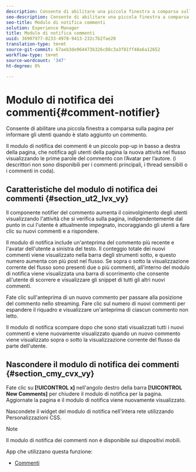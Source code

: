 ```yaml
---
description: Consente di abilitare una piccola finestra a comparsa sulla pagina per informare gli utenti quando è stato aggiunto un commento.
seo-description: Consente di abilitare una piccola finestra a comparsa sulla pagina per informare gli utenti quando è stato aggiunto un commento.
seo-title: Modulo di notifica commenti
solution: Experience Manager
title: Modulo di notifica commenti
uuid: 36907977-8233-4978-9413-232c7b2fae20
translation-type: tm+mt
source-git-commit: 67aeb3de964473b326c88c3a3f81ff48a6a12652
workflow-type: tm+mt
source-wordcount: '347'
ht-degree: 0%

---
```



# Modulo di notifica dei commenti{#comment-notifier}

Consente di abilitare una piccola finestra a comparsa sulla pagina per informare gli utenti quando è stato aggiunto un commento.

Il modulo di notifica dei commenti è un piccolo pop-up in basso a destra della pagina, che notifica agli utenti della pagina la nuova attività nel flusso visualizzando le prime parole del commento con l’Avatar per l’autore. (i descrittori non sono disponibili per i commenti principali, i thread sensibili o i commenti in coda).

## Caratteristiche del modulo di notifica dei commenti {#section_ut2_lvx_vy}

Il componente notifier del commento aumenta il coinvolgimento degli utenti visualizzando l&#39;attività che si verifica sulla pagina, indipendentemente dal punto in cui l&#39;utente è attualmente impegnato, incoraggiando gli utenti a fare clic su nuovi commenti e a rispondere.

Il modulo di notifica include un&#39;anteprima del commento più recente e l&#39;avatar dell&#39;utente a sinistra del testo. Il conteggio totale dei nuovi commenti viene visualizzato nella barra degli strumenti sotto, e questo numero aumenta con più post nel flusso. Se sopra o sotto la visualizzazione corrente del flusso sono presenti due o più commenti, all&#39;interno del modulo di notifica viene visualizzata una barra di scorrimento che consente all&#39;utente di scorrere e visualizzare gli snippet di tutti gli altri nuovi commenti.

Fate clic sull&#39;anteprima di un nuovo commento per passare alla posizione del commento nello streaming. Fare clic sul numero di nuovi commenti per espandere il riquadro e visualizzare un&#39;anteprima di ciascun commento non letto.

Il modulo di notifica scompare dopo che sono stati visualizzati tutti i nuovi commenti e viene nuovamente visualizzato quando un nuovo commento viene visualizzato sopra o sotto la visualizzazione corrente del flusso da parte dell&#39;utente.

## Nascondere il modulo di notifica dei commenti {#section_cmy_cvx_vy}

Fate clic su **[!UICONTROL x]** nell&#39;angolo destro della barra **[!UICONTROL New Comments]** per chiudere il modulo di notifica per la pagina. Aggiornate la pagina e il modulo di notifica viene nuovamente visualizzato.

Nascondete il widget del modulo di notifica nell&#39;intera rete utilizzando Personalizzazioni CSS.

>[!NOTE]
>
>Il modulo di notifica dei commenti non è disponibile sui dispositivi mobili.



App che utilizzano questa funzione:

* [Commenti](/help/using/c-about-apps/c-comments/c-comments.md)

